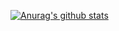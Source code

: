 [![Anurag's github stats](https://github-readme-stats.vercel.app/api?username=Yoyolick&count_private=true)](https://github.com/anuraghazra/github-readme-stats)
